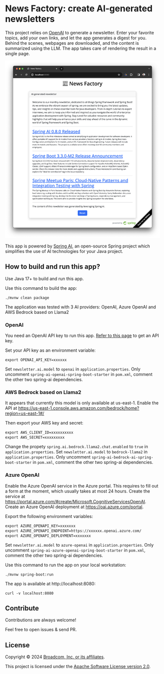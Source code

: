 # News Factory: create AI-generated newsletters

This project relies on [OpenAI](https://openai.com/) to generate a newsletter.
Enter your favorite topics, add your own links, and let the app generates a digest
for you. Behind the scenes, webpages are downloaded, and the content is summarized
using the LLM. The app takes care of rendering the result in a single page.

![Screenshot of the application](app.png)

This app is powered by [Spring AI](https://spring.io/projects/spring-ai),
an open-source Spring project which simplifies the use of AI technologies for your
Java project.

## How to build and run this app?

Use Java 17+ to build and run this app. 

Use this command to build the app:

```shell
./mvnw clean package
```
The application was tested with 3 AI providers: OpenAI, Azure OpenAI and AWS Bedrock based on Llama2
### OpenAI

You need an OpenAI API key to run this app.
[Refer to this page](https://help.openai.com/en/articles/4936850-where-do-i-find-my-openai-api-key)
to get an API key.

Set your API key as an environment variable:

```shell
export OPENAI_API_KEY=xxxxxx
```
Set `newsletter.ai.model` to `openai` in `application.properties`.
Only uncomment `spring-ai-openai-spring-boot-starter` in `pom.xml`, comment the other two spring-ai dependencies.

### AWS Bedrock based on Llama2
It appears that currently this model is only available at us-east-1.
Enable the API at https://us-east-1.console.aws.amazon.com/bedrock/home?region=us-east-1#/

Then export your AWS key and secret:

```shell
export AWS_CLIENT_ID=xxxxxxxxxx
export AWS_SECRET=xxxxxxxxx
```

Change the propety `spring.ai.bedrock.llama2.chat.enabled` to `true` in `application.properties`.
Set `newsletter.ai.model` to `bedrock-llama2` in `application.properties`.
Only uncomment `spring-ai-bedrock-ai-spring-boot-starter` in `pom.xml`, comment the other two spring-ai dependencies.

### Azure OpenAI
Enable the Azure OpenAI service in the Azure portal. This requires to fill out a form at the moment, which usually takes at most 24 hours.
Create the service at https://portal.azure.com/#create/Microsoft.CognitiveServicesOpenAI.
Create an Azure OpenAI deployment at https://oai.azure.com/portal.

Export the following environment variables:

```shell
export AZURE_OPENAPI_KEY=xxxxxxx
export AZURE_OPENAPI_ENDPOINT=https://xxxxxx.openai.azure.com/
export AZURE_OPENAPI_DEPLOYMENT=xxxxxxx
```
Set `newsletter.ai.model` to `azure-openai` in `application.properties`.
Only uncomment `spring-ai-azure-openai-spring-boot-starter` in `pom.xml`, comment the other two spring-ai dependencies.


Use this command to run the app on your local workstation:

```shell
./mvnw spring-boot:run
```

The app is available at http://localhost:8080:
```shell
curl -v localhost:8080
```

## Contribute

Contributions are always welcome!

Feel free to open issues & send PR.

## License

Copyright &copy; 2024 [Broadcom, Inc. or its affiliates](https://vmware.com).

This project is licensed under the [Apache Software License version 2.0](https://www.apache.org/licenses/LICENSE-2.0).
